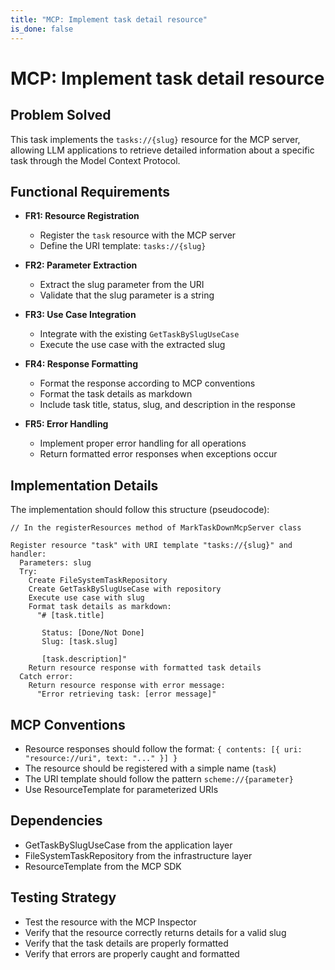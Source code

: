 ```yaml
---
title: "MCP: Implement task detail resource"
is_done: false
---
```


# MCP: Implement task detail resource

## Problem Solved

This task implements the `tasks://{slug}` resource for the MCP server, allowing LLM applications to retrieve detailed information about a specific task through the Model Context Protocol.

## Functional Requirements

- **FR1: Resource Registration**

  - Register the `task` resource with the MCP server
  - Define the URI template: `tasks://{slug}`

- **FR2: Parameter Extraction**

  - Extract the slug parameter from the URI
  - Validate that the slug parameter is a string

- **FR3: Use Case Integration**

  - Integrate with the existing `GetTaskBySlugUseCase`
  - Execute the use case with the extracted slug

- **FR4: Response Formatting**

  - Format the response according to MCP conventions
  - Format the task details as markdown
  - Include task title, status, slug, and description in the response

- **FR5: Error Handling**
  - Implement proper error handling for all operations
  - Return formatted error responses when exceptions occur

## Implementation Details

The implementation should follow this structure (pseudocode):

```
// In the registerResources method of MarkTaskDownMcpServer class

Register resource "task" with URI template "tasks://{slug}" and handler:
  Parameters: slug
  Try:
    Create FileSystemTaskRepository
    Create GetTaskBySlugUseCase with repository
    Execute use case with slug
    Format task details as markdown:
      "# [task.title]

       Status: [Done/Not Done]
       Slug: [task.slug]

       [task.description]"
    Return resource response with formatted task details
  Catch error:
    Return resource response with error message:
      "Error retrieving task: [error message]"
```

## MCP Conventions

- Resource responses should follow the format: `{ contents: [{ uri: "resource://uri", text: "..." }] }`
- The resource should be registered with a simple name (`task`)
- The URI template should follow the pattern `scheme://{parameter}`
- Use ResourceTemplate for parameterized URIs

## Dependencies

- GetTaskBySlugUseCase from the application layer
- FileSystemTaskRepository from the infrastructure layer
- ResourceTemplate from the MCP SDK

## Testing Strategy

- Test the resource with the MCP Inspector
- Verify that the resource correctly returns details for a valid slug
- Verify that the task details are properly formatted
- Verify that errors are properly caught and formatted
